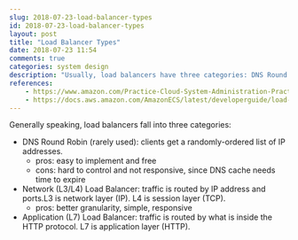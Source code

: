 ```yaml
---
slug: 2018-07-23-load-balancer-types
id: 2018-07-23-load-balancer-types
layout: post
title: "Load Balancer Types"
date: 2018-07-23 11:54
comments: true
categories: system design
description: "Usually, load balancers have three categories: DNS Round Robin, Network Load balancer and Application Load balancer. DNS Round Robin is rarely used as it is hard to control and not responsive. The network Load balancer has better granularity and is simple and responsive."
references:
    - https://www.amazon.com/Practice-Cloud-System-Administration-Practices/dp/032194318X
    - https://docs.aws.amazon.com/AmazonECS/latest/developerguide/load-balancer-types.html
---
```


Generally speaking, load balancers fall into three categories:

- DNS Round Robin (rarely used): clients get a randomly-ordered list of IP addresses.
    - pros: easy to implement and free
    - cons: hard to control and not responsive, since DNS cache needs time to expire
- Network (L3/L4) Load Balancer: traffic is routed by IP address and ports.L3 is network layer (IP). L4 is session layer (TCP).
    - pros: better granularity, simple, responsive
- Application (L7) Load Balancer: traffic is routed by what is inside the HTTP protocol. L7 is application layer (HTTP).
